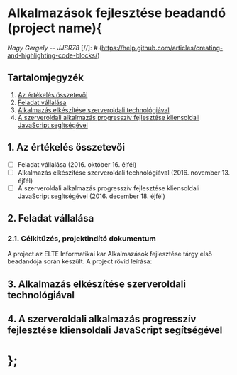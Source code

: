 # Alkalmazások fejlesztése beadandó (project name){

*Nagy Gergely -- JJSR78*
[//]: # (https://help.github.com/articles/creating-and-highlighting-code-blocks/)
## Tartalomjegyzék

  1. [Az értékelés összetevői](#az-értékelés-összetevői)
  1. [Feladat vállalása](#feladat-vállalása)
  1. [Alkalmazás elkészítése szerveroldali technológiával](#alkalmazás-elkészítése-szerveroldali-technológiával)
  1. [A szerveroldali alkalmazás progresszív fejlesztése kliensoldali JavaScript segítségével](#a-szerveroldali-alkalmazás-progresszív-fejlesztése-kliensoldali-javascript-segítségével)

## 1. Az értékelés összetevői

- [ ] Feladat vállalása (2016. október 16. éjfél)
- [ ] Alkalmazás elkészítése szerveroldali technológiával (2016. november 13. éjfél)
- [ ] A szerveroldali alkalmazás progresszív fejlesztése kliensoldali JavaScript segítségével (2016. december 18. éjfél)

## 2. Feladat vállalása

### 2.1. Célkitűzés, projektindító dokumentum

A project az ELTE Informatikai kar Alkalmazások fejlesztése tárgy első beadandója során készült. A project rövid leírása:

## 3. Alkalmazás elkészítése szerveroldali technológiával

## 4. A szerveroldali alkalmazás progresszív fejlesztése kliensoldali JavaScript segítségével

# };
